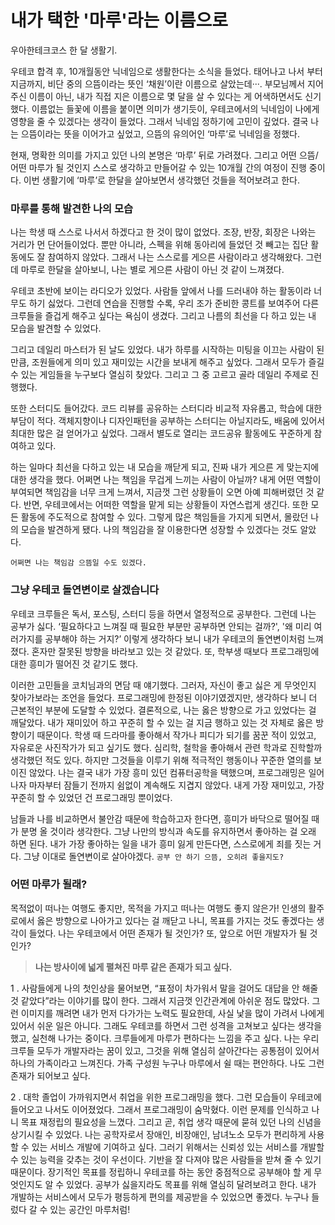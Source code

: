 # 내가 택한 '마루'라는 이름으로
우아한테크코스 한 달 생활기.

우테코 합격 후, 10개월동안 닉네임으로 생활한다는 소식을 들었다. 태어나고 나서 부터 지금까지, 비단 중의 으뜸이라는 뜻인 ‘채원’이란 이름으로 살았는데···. 부모님께서 지어 주신 이름이 아닌, 내가 직접 지은 이름으로 몇 달을 살 수 있다는 게 어색하면서도 신기했다. 이름없는 들꽃에 이름을 붙이면 의미가 생기듯이, 우테코에서의 닉네임이 나에게 영향을 줄 수 있겠다는 생각이 들었다. 그래서 닉네임 정하기에 고민이 깊었다. 결국 나는 으뜸이라는 뜻을 이어가고 싶었고, 으뜸의 유의어인 ‘마루’로 닉네임을 정했다.

현재, 명확한 의미를 가지고 있던 나의 본명은 ‘마루’ 뒤로 가려졌다. 그리고 어떤 으뜸/어떤 마루가 될 것인지 스스로 생각하고 만들어갈 수 있는 10개월 간의 여정이 진행 중이다. 이번 생활기에 ‘마루’로 한달을 살아보면서 생각했던 것들을 적어보려고 한다.

### 마루를 통해 발견한 나의 모습
나는 학생 때 스스로 나서서 하겠다고 한 것이 많이 없었다. 조장, 반장, 회장은 나와는 거리가 먼 단어들이었다. 뿐만 아니라, 스펙을 위해 동아리에 들었던 것 빼고는 집단 활동에도 잘 참여하지 않았다. 그래서 나는 스스로를 게으른 사람이라고 생각해왔다. 그런데 마루로 한달을 살아보니, 나는 별로 게으른 사람이 아닌 것 같이 느껴졌다.

우테코 초반에 보이는 라디오가 있었다. 사람들 앞에서 나를 드러내야 하는 활동이라 너무도 하기 싫었다. 그런데 연습을 진행할 수록, 우리 조가 준비한 콩트를 보여주어 다른 크루들을 즐겁게 해주고 싶다는 욕심이 생겼다. 그리고 나름의 최선을 다 하고 있는 내 모습을 발견할 수 있었다.

그리고 데일리 마스터가 된 날도 있었다. 내가 하루를 시작하는 미팅을 이끄는 사람이 된 만큼, 조원들에게 의미 있고 재미있는 시간을 보내게 해주고 싶었다. 그래서 모두가 즐길 수 있는 게임들을 누구보다 열심히 찾았다. 그리고 그 중 고르고 골라 데일리 주제로 진행했다.

또한 스터디도 들어갔다. 코드 리뷰를 공유하는 스터디라 비교적 자유롭고, 학습에 대한 부담이 적다. 객체지향이나 디자인패턴을 공부하는 스터디는 아닐지라도, 배움에 있어서 최대한 많은 걸 얻어가고 싶었다. 그래서 별도로 열리는 코드공유 활동에도 꾸준하게 참여하고 있다.

하는 일마다 최선을 다하고 있는 내 모습을 깨닫게 되고, 진짜 내가 게으른 게 맞는지에 대한 생각을 했다. 어쩌면 나는 책임을 무겁게 느끼는 사람이 아닐까? 내게 어떤 역할이 부여되면 책임감을 너무 크게 느껴서, 지금껏 그런 상황들이 오면 아예 피해버렸던 것 같다. 반면, 우테코에서는 어떠한 역할을 맡게 되는 상황들이 자연스럽게 생긴다. 또한 모든 활동에 주도적으로 참여할 수 있다. 그렇게 많은 책임들을 가지게 되면서, 몰랐던 나의 모습을 발견하게 됐다. 나의 책임감을 잘 이용한다면 성장할 수 있겠다는 것도 알았다.

`어쩌면 나는 책임감 으뜸일 수도 있겠다.`

### 그냥 우테코 돌연변이로 살겠습니다
우테코 크루들은 독서, 포스팅, 스터디 등을 하면서 열정적으로 공부한다. 그런데 나는 공부가 싫다. ‘필요하다고 느껴질 때 필요한 부분만 공부하면 안되는 걸까?', '왜 미리 여러가지를 공부해야 하는 거지?’ 이렇게 생각하다 보니 내가 우테코의 돌연변이처럼 느껴졌다. 혼자만 잘못된 방향을 바라보고 있는 것 같았다. 또, 학부생 때보다 프로그래밍에 대한 흥미가 떨어진 것 같기도 했다.

이러한 고민들을 코치님과의 면담 때 얘기했다. 그러자, 자신이 좋고 싫은 게 무엇인지 찾아가보라는 조언을 들었다. 프로그래밍에 한정된 이야기였겠지만, 생각하다 보니 더 근본적인 부분에 도달할 수 있었다. 결론적으로, 나는 옳은 방향으로 가고 있었다는 걸 깨달았다. 내가 재미있어 하고 꾸준히 할 수 있는 걸 지금 행하고 있는 것 자체로 옳은 방향이기 때문이다. 학생 때 드라마를 좋아해서 작가나 피디가 되기를 꿈꾼 적이 있었고, 자유로운 사진작가가 되고 싶기도 했다. 심리학, 철학을 좋아해서 관련 학과로 진학할까 생각했던 적도 있다. 하지만 그것들을 이루기 위해 적극적인 행동이나 꾸준한 열의를 보이진 않았다. 나는 결국 내가 가장 흥미 있던 컴퓨터공학을 택했으며, 프로그래밍은 일어나자 마자부터 잠들기 전까지 쉼없이 계속해도 지겹지 않았다. 내게 가장 재미있고, 가장 꾸준히 할 수 있었던 건 프로그래밍 뿐이었다.

남들과 나를 비교하면서 불안감 때문에 학습하고자 한다면, 흥미가 바닥으로 떨어질 때가 분명 올 것이라 생각한다. 그냥 나만의 방식과 속도를 유지하면서 좋아하는 걸 오래 하면 된다. 내가 가장 좋아하는 일을 내가 흥미 잃게 만든다면, 스스로에게 죄를 짓는 거다. 그냥 이대로 돌연변이로 살아야겠다. `공부 안 하기 으뜸, 오히려 좋을지도?`

### 어떤 마루가 될래?
목적없이 떠나는 여행도 좋지만, 목적을 가지고 떠나는 여행도 좋지 않은가! 인생의 활주로에서 옳은 방향으로 나아가고 있다는 걸 깨닫고 나니, 목표를 가지는 것도 좋겠다는 생각이 들었다. 나는 우테코에서 어떤 존재가 될 것인가? 또, 앞으로 어떤 개발자가 될 것인가?

> **나는 방사이에 넓게 펼쳐진 마루 같은 존재가 되고 싶다.**

1 . 사람들에게 나의 첫인상을 물어보면, “표정이 차가워서 말을 걸어도 대답을 안 해줄 것 같았다”라는 이야기를 많이 한다. 그래서 지금껏 인간관계에 아쉬운 점도 많았다. 그런 이미지를 깨려면 내가 먼저 다가가는 노력도 필요한데, 사실 낯을 많이 가려서 나에게 있어서 쉬운 일은 아니다. 그래도 우테코를 하면서 그런 성격을 고쳐보고 싶다는 생각을 했고, 실천해 나가는 중이다. 크루들에게 마루가 편하다는 느낌을 주고 싶다. 나는 우리 크루들 모두가 개발자라는 꿈이 있고, 그것을 위해 열심히 살아간다는 공통점이 있어서 하나의 가족이라고 느껴진다. 가족 구성원 누구나 마루에서 쉴 때는 편안하다. 나도 그런 존재가 되어보고 싶다.

2 . 대학 졸업이 가까워지면서 취업을 위한 프로그래밍을 했다. 그런 모습들이 우테코에 들어오고 나서도 이어졌었다. 그래서 프로그래밍이 숨막혔다. 이런 문제를 인식하고 나니 목표 재정립의 필요성을 느꼈다. 그리고 곧, 취업 생각 때문에 묻혀 있던 나의 신념을 상기시킬 수 있었다. 나는 공학자로서 장애인, 비장애인, 남녀노소 모두가 편리하게 사용할 수 있는 서비스 개발에 기여하고 싶다. 그러기 위해서는 신뢰성 있는 서비스를 개발할 수 있는 능력을 갖추는 것이 우선이다. 기반을 잘 다져야 많은 사람들을 받쳐 줄 수 있기 때문이다. 장기적인 목표를 정립하니 우테코를 하는 동안 중점적으로 공부해야 할 게 무엇인지도 알 수 있었다. 공부가 싫을지라도 목표를 위해 열심히 달려보려고 한다. 내가 개발하는 서비스에서 모두가 평등하게 편의를 제공받을 수 있었으면 좋겠다. 누구나 들렀다 갈 수 있는 공간인 마루처럼!
